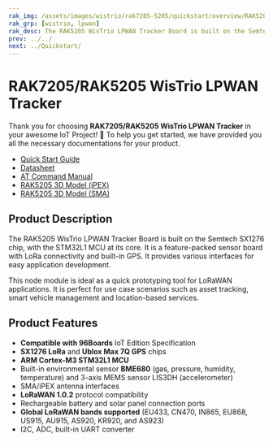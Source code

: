 ```yaml
---
rak_img: /assets/images/wistrio/rak7205-5205/quickstart/overview/RAK5205_home.png
rak_grp: [wistrio, lpwan]
rak_desc: The RAK5205 WisTrio LPWAN Tracker Board is built on the Semtech SX1276 chip, with the STM32L1 MCU at its core. It is a feature-packed sensor board with LoRa connectivity and built-in GPS that provides various interfaces for easy application development. This module is perfect for applications such as asset tracking, smart vehicle management, and location-based services.
prev: ../../
next: ../Quickstart/
---
```


# RAK7205/RAK5205 WisTrio LPWAN Tracker
Thank you for choosing **RAK7205/RAK5205 WisTrio LPWAN Tracker** in your awesome IoT Project! 🎉 To help you get started, we have provided you all the necessary documentations for your product.

* [Quick Start Guide](../Quickstart/)
* [Datasheet](../Datasheet/)
* [AT Command Manual](../AT-Command-Manual/)
* [RAK5205 3D Model (iPEX)](https://downloads.rakwireless.com/3D_File/WisTrio/PWB-RAK5205-IPEX.stp)
* [RAK5205 3D Model (SMA)](https://downloads.rakwireless.com/3D_File/WisTrio/PWB-RAK5205-SMA.stp)

<!-- <rk-img
  src="/assets/images/wistrio/rak7205-5205/quickstart/overview/exlexmejfxoowom4gmuf.jpg"
  width="70%"
  figure-number="1"
  caption="RAK7205/RAK5205 WisTrio LPWAN Tracker Product View"
/> -->

## Product Description

The RAK5205 WisTrio LPWAN Tracker Board is built on the Semtech SX1276 chip, with the STM32L1 MCU at its core. It is a feature-packed sensor board with LoRa connectivity and built-in GPS. It provides various interfaces for easy application development.

This node module is ideal as a quick prototyping tool for LoRaWAN applications. It is perfect for use case scenarios such as asset tracking, smart vehicle management and location-based services.

<!-- <rk-btn
  src="/Product-Categories/WisTrio/RAK7205-5205/Quickstart/"
  label="Get Started with RAK5205 WisTrio LPWAN Tracker"
/> -->


## Product Features

- **Compatible with 96Boards** IoT Edition Specification
- **SX1276 LoRa** and **Ublox Max 7Q GPS** chips
- **ARM Cortex-M3 STM32L1 MCU**
- Built-in environmental sensor **BME680** (gas, pressure, humidity, temperature) and 3-axis MEMS sensor LIS3DH (accelerometer)
- SMA/iPEX antenna interfaces
- **LoRaWAN 1.0.2** protocol compatibility
- Rechargeable battery and solar panel connection ports
- **Global LoRaWAN bands supported** (EU433, CN470, IN865, EU868, US915, AU915, AS920, KR920, and AS923)
- I2C, ADC, built-in UART converter
